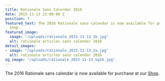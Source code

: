 ```yaml
---
title: Rationale Sans Calendar 2016
date: 2015-11-13 23:00:00 Z
position: 7
featured_text: The 2016 Rationale sans calendar is now available for purchase at our
  shop.
featured_image:
  image: "/uploads/rationale_2015-11-13_1b.jpg"
  alt: rationale articles sans calendar 2016
detail_images:
- image: "/uploads/rationale_2015-11-13_2a.jpg"
  alt: rationale articles sans calendar 2016
og_image: "/uploads/rationale_2015-11-13_og1b.jpg"
---
```


The 2016 Rationale sans calendar is now available for purchase at our [Shop](https://rationale-design.com/shop/).
